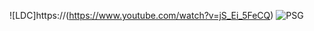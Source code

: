 ![LDC]https://(https://www.youtube.com/watch?v=jS_Ei_5FeCQ)
![PSG](https://user-images.githubusercontent.com/112933763/188627047-11f516b6-ad10-4c12-908f-8127599df4ac.png)
